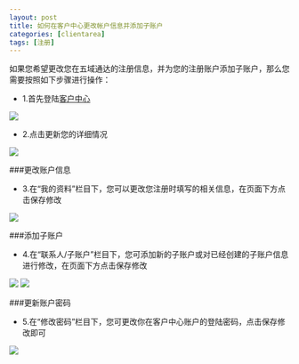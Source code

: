 ```yaml
---
layout: post
title: 如何在客户中心更改帐户信息并添加子账户
categories: [clientarea]
tags: [注册]
---
```


如果您希望更改您在五域通达的注册信息，并为您的注册账户添加子账户，那么您需要按照如下步骤进行操作：

*   1.首先登陆[客户中心](http://portal.51hosting.com)

![](http://ww2.sinaimg.cn/large/a74ecc4cjw1dz9pb08z8nj.jpg)

*   2.点击更新您的详细情况

![](http://ww3.sinaimg.cn/large/a74ecc4cjw1dzky3xn2efj.jpg)

###更改账户信息

*   3.在“我的资料”栏目下，您可以更改您注册时填写的相关信息，在页面下方点击保存修改

![](http://ww4.sinaimg.cn/large/a74eed94jw1dzk4amquscj.jpg)


###添加子账户

*   4.在“联系人/子账户”栏目下，您可添加新的子账户或对已经创建的子账户信息进行修改，在页面下方点击保存修改

![](http://ww1.sinaimg.cn/large/a74e55b4jw1dzk5024pmaj.jpg)
![](http://ww4.sinaimg.cn/large/a74ecc4cjw1dzk58dtfj4j.jpg)


###更新账户密码

*  5.在“修改密码”栏目下，您可更改你在客户中心账户的登陆密码，点击保存修改即可

![](http://ww4.sinaimg.cn/large/a74eed94jw1dzk5hj4p5kj.jpg)